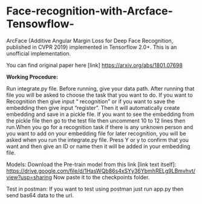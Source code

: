 # Face-recognition-with-Arcface-Tensowflow-
ArcFace (Additive Angular Margin Loss for Deep Face Recognition, published in CVPR 2019) implemented in Tensorflow 2.0+. This is an unofficial implementation.

You can find original paper here [link] https://arxiv.org/abs/1801.07698

**Working Procedure:**

Run integrate.py file. Before running, give your data path. After running that file you will be asked to choose the task that you want to do. If you want to Recognition then give input “ recognition” or if you want to save the embedding then give input “register”. Then it will automatically create embedding and save in a pickle file. 
If you want to see the embedding from the pickle file then go to the test file then uncomment 10 to 12 lines then run.When you go for a recognition task if there is any unknown person and you want to add on your embedding file for later recognition, you will be asked when you run the integrate.py file. Press Y or y to confirm that you want and then give an ID or name then it will be added in your embedding file. 

Models:
Download the Pre-train model from this link [link text itself]:  https://drive.google.com/file/d/1HasWQb86s4xSYy36YbmhRELg9LBmvhvt/view?usp=sharing
Now paste it to the checkpoints folder.

Test in postman:
If you want to test using postman just run app.py then send bas64 data to the url. 

